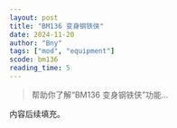 ```yaml
---
layout: post
title: "BM136 变身钢铁侠"
date: 2024-11-20
author: "Bny"
tags: ["mod", "equipment"]
scode: bm136
reading_time: 5
---
```


> 帮助你了解“BM136 变身钢铁侠”功能...

内容后续填充。
